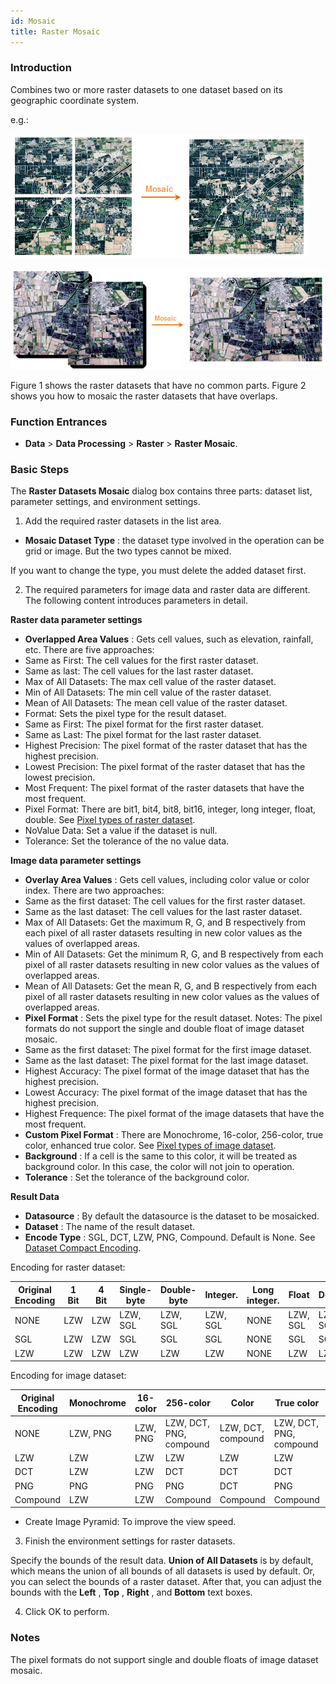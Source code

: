 ```yaml
---
id: Mosaic
title: Raster Mosaic
---
```

### Introduction

Combines two or more raster datasets to one dataset based on its geographic coordinate system.

e.g.:

![](img/Mosaic3_1.png)

![](img/Mosaic3_2.png)

Figure 1 shows the raster datasets that have no common parts. Figure 2 shows you how to mosaic the raster datasets that have overlaps.

### Function Entrances

* **Data** > **Data Processing** > **Raster** > **Raster Mosaic**.

### Basic Steps

The **Raster Datasets Mosaic** dialog box contains three parts: dataset list, parameter settings, and environment settings.

1. Add the required raster datasets in the list area. 
* **Mosaic Dataset Type** : the dataset type involved in the operation can be grid or image. But the two types cannot be mixed. 

If you want to change the type, you must delete the added dataset first.

2. The required parameters for image data and raster data are different. The following content introduces parameters in detail.

**Raster data parameter settings**

* **Overlapped Area Values** : Gets cell values, such as elevation, rainfall, etc. There are five approaches: 
* Same as First: The cell values for the first raster dataset.
* Same as last: The cell values for the last raster dataset.
* Max of All Datasets: The max cell value of the raster dataset.
* Min of All Datasets: The min cell value of the raster dataset.
* Mean of All Datasets: The mean cell value of the raster dataset.
* Format: Sets the pixel type for the result dataset. 
* Same as First: The pixel format for the first raster dataset.
* Same as Last: The pixel format for the last raster dataset.
* Highest Precision: The pixel format of the raster dataset that has the highest precision.
* Lowest Precision: The pixel format of the raster dataset that has the lowest precision.
* Most Frequent: The pixel format of the raster datasets that have the most frequent.
* Pixel Format: There are bit1, bit4, bit8, bit16, integer, long integer, float, double. See [Pixel types of raster dataset](../../Analyst/VectorRasterConvert/PixelFormat).
* NoValue Data: Set a value if the dataset is null.
* Tolerance: Set the tolerance of the no value data.

**Image data parameter settings**

* **Overlay Area Values** : Gets cell values, including color value or color index. There are two approaches: 
* Same as the first dataset: The cell values for the first raster dataset.
* Same as the last dataset: The cell values for the last raster dataset.
* Max of All Datasets: Get the maximum R, G, and B respectively from each pixel of all raster datasets resulting in new color values as the values of overlapped areas.
* Min of All Datasets: Get the minimum R, G, and B respectively from each pixel of all raster datasets resulting in new color values as the values of overlapped areas.
* Mean of All Datasets: Get the mean R, G, and B respectively from each pixel of all raster datasets resulting in new color values as the values of overlapped areas.
* **Pixel Format** : Sets the pixel type for the result dataset. Notes: The pixel formats do not support the single and double float of image dataset mosaic. 
* Same as the first dataset: The pixel format for the first image dataset.
* Same as the last dataset: The pixel format for the last image dataset.
* Highest Accuracy: The pixel format of the image dataset that has the highest precision.
* Lowest Accuracy: The pixel format of the image dataset that has the highest precision.
* Highest Frequence: The pixel format of the image datasets that have the most frequent.
* **Custom Pixel Format** : There are Monochrome, 16-color, 256-color, true color, enhanced true color. See [Pixel types of image dataset](../../Analyst/VectorRasterConvert/PixelFormat).
* **Background** : If a cell is the same to this color, it will be treated as background color. In this case, the color will not join to operation.
* **Tolerance** : Set the tolerance of the background color.

**Result Data**

* **Datasource** : By default the datasource is the dataset to be mosaicked.
* **Dataset** : The name of the result dataset.
* **Encode Type** : SGL, DCT, LZW, PNG, Compound. Default is None. See [Dataset Compact Encoding](../../DataProcessing/DataManagement/EncodeType). 

Encoding for raster dataset:

Original Encoding | 1 Bit | 4 Bit | Single-byte | Double-byte | Integer. | Long integer. | Float | Double
---|--- |--- |--- |--- |--- |--- |---|---
NONE | LZW | LZW | LZW, SGL | LZW, SGL | LZW, SGL | NONE | LZW, SGL | LZW, SGL
SGL | LZW | LZW | SGL | SGL | SGL | NONE | SGL | SGL
LZW | LZW | LZW | LZW | LZW | LZW | NONE | LZW | LZW

Encoding for image dataset:

Original Encoding | Monochrome | 16-color | 256-color | Color | True color | Enhanced color
---|--- |--- |--- |--- |--- |---  
NONE | LZW, PNG | LZW, PNG | LZW, DCT, PNG, compound | LZW, DCT, compound | LZW, DCT, PNG, compound | LZW, DCT, PNG, compound
LZW | LZW | LZW | LZW | LZW | LZW | LZW
DCT | LZW | LZW | DCT | DCT | DCT | DCT
PNG | PNG | PNG | PNG | DCT | PNG | PNG
Compound | LZW | LZW | Compound | Compound | Compound | Compound
* Create Image Pyramid: To improve the view speed.
3. Finish the environment settings for raster datasets. 

Specify the bounds of the result data. **Union of All Datasets** is by
default, which means the union of all bounds of all datasets is used by
default. Or, you can select the bounds of a raster dataset. After that, you
can adjust the bounds with the **Left** , **Top** , **Right** , and **Bottom**
text boxes.

4. Click OK to perform. 

### Notes

The pixel formats do not support single and double floats of image dataset mosaic.

